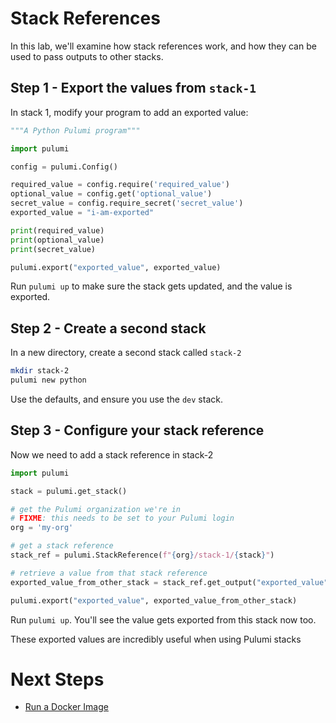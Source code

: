 # Stack References

In this lab, we'll examine how stack references work, and how they can be used to pass outputs to other stacks.

## Step 1 - Export the values from `stack-1`

In stack 1, modify your program to add an exported value:


```python
"""A Python Pulumi program"""

import pulumi

config = pulumi.Config()

required_value = config.require('required_value')
optional_value = config.get('optional_value')
secret_value = config.require_secret('secret_value')
exported_value = "i-am-exported"

print(required_value)
print(optional_value)
print(secret_value)

pulumi.export("exported_value", exported_value)
```

Run `pulumi up` to make sure the stack gets updated, and the value is exported.

## Step 2 - Create a second stack

In a new directory, create a second stack called `stack-2`

```bash
mkdir stack-2
pulumi new python
```

Use the defaults, and ensure you use the `dev` stack.

## Step 3 - Configure your stack reference

Now we need to add a stack reference in stack-2


```python
import pulumi

stack = pulumi.get_stack()

# get the Pulumi organization we're in
# FIXME: this needs to be set to your Pulumi login
org = 'my-org'

# get a stack reference
stack_ref = pulumi.StackReference(f"{org}/stack-1/{stack}")

# retrieve a value from that stack reference
exported_value_from_other_stack = stack_ref.get_output("exported_value")

pulumi.export("exported_value", exported_value_from_other_stack)
```

Run `pulumi up`. You'll see the value gets exported from this stack now too.

These exported values are incredibly useful when using Pulumi stacks

# Next Steps

* [Run a Docker Image](../lab-04/README.md)
